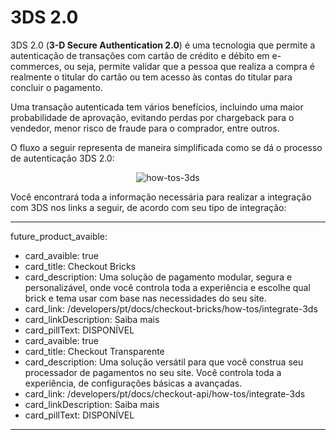 # 3DS 2.0

3DS 2.0 (**3-D Secure Authentication 2.0**) é uma tecnologia que permite a autenticação de transações com cartão de crédito e débito em e-commerces, ou seja, permite validar que a pessoa que realiza a compra é realmente o titular do cartão ou tem acesso às contas do titular para concluir o pagamento.

Uma transação autenticada tem vários benefícios, incluindo uma maior probabilidade de aprovação, evitando perdas por chargeback para o vendedor, menor risco de fraude para o comprador, entre outros.

O fluxo a seguir representa de maneira simplificada como se dá o processo de autenticação 3DS 2.0:

<center>

![how-tos-3ds](how-tos/improve-approval-3ds-pt.gif)

</center>

Você encontrará toda a informação necessária para realizar a integração com 3DS nos links a seguir, de acordo com seu tipo de integração:

---
future_product_avaible: 
 - card_avaible: true
 - card_title: Checkout Bricks
 - card_description: Uma solução de pagamento modular, segura e personalizável, onde você controla toda a experiência e escolhe qual brick e tema usar com base nas necessidades do seu site.
 - card_link: /developers/pt/docs/checkout-bricks/how-tos/integrate-3ds
 - card_linkDescription: Saiba mais
 - card_pillText: DISPONÍVEL
 - card_avaible: true
 - card_title: Checkout Transparente
 - card_description: Uma solução versátil para que você construa seu processador de pagamentos no seu site. Você controla toda a experiência, de configurações básicas a avançadas.
 - card_link: /developers/pt/docs/checkout-api/how-tos/integrate-3ds
 - card_linkDescription: Saiba mais
 - card_pillText: DISPONÍVEL
---